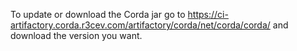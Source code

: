 To update or download the Corda jar go to https://ci-artifactory.corda.r3cev.com/artifactory/corda/net/corda/corda/ and download the version you want.